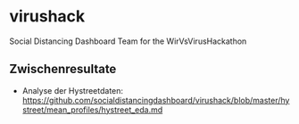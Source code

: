 # virushack
Social Distancing Dashboard Team for the WirVsVirusHackathon

## Zwischenresultate
- Analyse der Hystreetdaten: https://github.com/socialdistancingdashboard/virushack/blob/master/hystreet/mean_profiles/hystreet_eda.md

